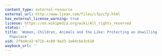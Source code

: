 ```yaml
---
content_type: external-resource
external_url: http://www.ljean.com/files/cfp/cfp.html
has_external_license_warning: true
license: https://en.wikipedia.org/wiki/All_rights_reserved
status: ''
title: 'Women, Children, Animals and the Like: Protecting an Unwilling Electronic
  Populace'
uid: 2f0a8c42-b71b-4c89-9a33-1e64cbe3c610
wayback_url: ''
---
```

